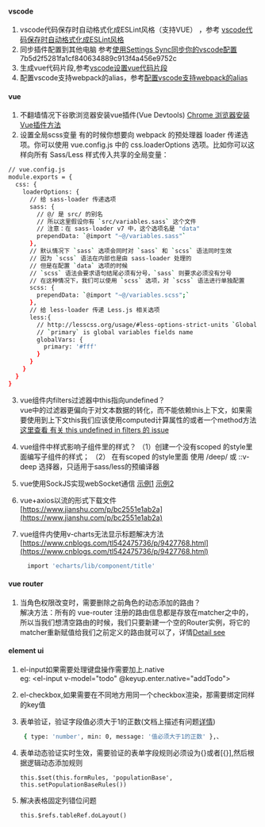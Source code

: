 #### vscode
1. vscode代码保存时自动格式化成ESLint风格（支持VUE） ，参考 [vscode代码保存时自动格式化成ESLint风格](https://www.jianshu.com/p/68dbca4a9a11)  
2. 同步插件配置到其他电脑 参考[使用Settings Sync同步你的vscode配置](https://www.jianshu.com/p/3470c040c050)  
7b5d2f5281fa1cf840634889c913f4a456e9752c
3. 生成vue代码片段,参考[vscode设置vue代码片段](https://segmentfault.com/a/1190000015336481) 
4. 配置vscode支持webpack的alias，参考[配置vscode支持webpack的alias](https://www.jianshu.com/p/552eac30ddbf)

#### vue
1. 不翻墙情况下谷歌浏览器安装vue插件(Vue Devtools)
   [Chrome 浏览器安装Vue插件方法](https://www.cnblogs.com/wbl001/p/11063613.html) 
2. 设置全局scss变量 
有的时候你想要向 webpack 的预处理器 loader 传递选项。你可以使用 vue.config.js 中的 css.loaderOptions 选项。比如你可以这样向所有 Sass/Less 样式传入共享的全局变量：
```bash
// vue.config.js
module.exports = {
  css: {
    loaderOptions: {
      // 给 sass-loader 传递选项
      sass: {
        // @/ 是 src/ 的别名
        // 所以这里假设你有 `src/variables.sass` 这个文件
        // 注意：在 sass-loader v7 中，这个选项名是 "data"
        prependData: `@import "~@/variables.sass"`
      },
      // 默认情况下 `sass` 选项会同时对 `sass` 和 `scss` 语法同时生效
      // 因为 `scss` 语法在内部也是由 sass-loader 处理的
      // 但是在配置 `data` 选项的时候
      // `scss` 语法会要求语句结尾必须有分号，`sass` 则要求必须没有分号
      // 在这种情况下，我们可以使用 `scss` 选项，对 `scss` 语法进行单独配置
      scss: {
        prependData: `@import "~@/variables.scss";`
      },
      // 给 less-loader 传递 Less.js 相关选项
      less:{
        // http://lesscss.org/usage/#less-options-strict-units `Global Variables`
        // `primary` is global variables fields name
        globalVars: {
          primary: '#fff'
        }
      }
    }
  }
}
```
3. vue组件内filters过滤器中this指向undefined？  
   vue中的过滤器更偏向于对文本数据的转化，而不能依赖this上下文，如果需要使用到上下文this我们应该使用computed计算属性的或者一个method方法[这里查看 有关 this undefined in filters 的 issue](https://github.com/vuejs/vue/issues/5998)  

4. vue组件中样式影响子组件里的样式？
	（1）创建一个没有scoped 的style里面编写子组件的样式；
	（2） 在有scoped 的style里面 使用 /deep/ 或 ::v-deep 选择器，只适用于sass/less的预编译器
5. vue使用SockJS实现webSocket通信 
	[示例1](https://www.cnblogs.com/luoxuemei/p/10115679.html) 
	[示例2](https://juejin.im/post/5b7fd02d6fb9a01a196f6276)
6. vue+axios以流的形式下载文件[https://www.jianshu.com/p/bc2551e1ab2a](https://www.jianshu.com/p/bc2551e1ab2a)
7. vue组件内使用v-charts无法显示标题解决方法[https://www.cnblogs.com/tl542475736/p/9427768.html](https://www.cnblogs.com/tl542475736/p/9427768.html)
	```bash
	  import 'echarts/lib/component/title'
	```
	
	

#### vue router
1. 当角色权限改变时，需要删除之前角色的动态添加的路由？  
   解决方法：所有的 vue-router 注册的路由信息都是存放在matcher之中的，所以当我们想清空路由的时候，我们只要新建一个空的Router实例，将它的matcher重新赋值给我们之前定义的路由就可以了，详情[Detail see](https://github.com/vuejs/vue-router/issues/1234#issuecomment-357941465)

#### element ui
1. el-input如果需要处理键盘操作需要加上.native    
   eg: <el-input v-model="todo" @keyup.enter.native="addTodo"></el-input>  
   
2. el-checkbox,如果需要在不同地方用同一个checkbox渲染，那需要绑定同样的key值

3. 表单验证，验证字段值必须大于1的正数(文档上描述有问题[详情](https://github.com/yiminghe/async-validator))
   ```bash
	{ type: 'number', min: 0, message: '值必须大于1的正数' },、
   ```

4. 表单动态验证实时生效，需要验证的表单字段规则必须设为{}或者[{}],然后根据逻辑动态添加规则

   ```
   this.$set(this.formRules, 'populationBase', this.setPopulationBaseRules())
   ```

5. 解决表格固定列错位问题

   ```
   this.$refs.tableRef.doLayout()
   ```

   